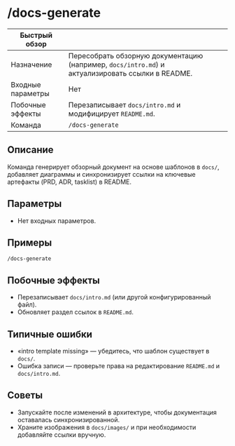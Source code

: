 # /docs-generate

| Быстрый обзор | |
| --- | --- |
| Назначение | Пересобрать обзорную документацию (например, `docs/intro.md`) и актуализировать ссылки в README. |
| Входные параметры | Нет |
| Побочные эффекты | Перезаписывает `docs/intro.md` и модифицирует `README.md`. |
| Команда | `/docs-generate` |

## Описание
Команда генерирует обзорный документ на основе шаблонов в `docs/`, добавляет диаграммы и синхронизирует ссылки на ключевые артефакты (PRD, ADR, tasklist) в README.

## Параметры
- Нет входных параметров.

## Примеры
```
/docs-generate
```

## Побочные эффекты
- Перезаписывает `docs/intro.md` (или другой конфигурированный файл).
- Обновляет раздел ссылок в `README.md`.

## Типичные ошибки
- «intro template missing» — убедитесь, что шаблон существует в `docs/`.
- Ошибка записи — проверьте права на редактирование `README.md` и `docs/intro.md`.

## Советы
- Запускайте после изменений в архитектуре, чтобы документация оставалась синхронизированной.
- Храните изображения в `docs/images/` и при необходимости добавляйте ссылки вручную.

